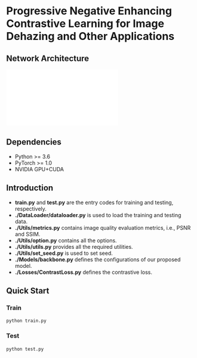 # Progressive Negative Enhancing Contrastive Learning for Image Dehazing and Other Applications

## Network Architecture
![Network Architecture](./Img/Framework.pdf)

## Dependencies
- Python >= 3.6
- PyTorch >= 1.0
- NVIDIA GPU+CUDA

## Introduction
- **train.py** and **test.py** are the entry codes for training and testing, respectively.
- **./DataLoader/dataloader.py** is used to load the training and testing data.
- **./Utils/metrics.py** contains image quality evaluation metrics, i.e., PSNR and SSIM.
- **./Utils/option.py** contains all the options.
- **./Utils/utils.py** provides all the required utilities.
- **./Utils/set_seed.py** is used to set seed.
- **./Models/backbone.py** defines the configurations of our proposed model.
- **./Losses/ContrastLoss.py** defines the contrastive loss.

## Quick Start
### Train
```
python train.py
```
### Test
```
python test.py
```
